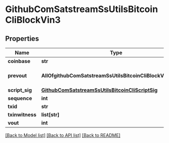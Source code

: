 # GithubComSatstreamSsUtilsBitcoinCliBlockVin3

## Properties
Name | Type | Description | Notes
------------ | ------------- | ------------- | -------------
**coinbase** | **str** |  | [optional] 
**prevout** | **AllOfgithubComSatstreamSsUtilsBitcoinCliBlockVin3Prevout** | Detailed previous output | [optional] 
**script_sig** | [**GithubComSatstreamSsUtilsBitcoinCliScriptSig**](GithubComSatstreamSsUtilsBitcoinCliScriptSig.md) |  | [optional] 
**sequence** | **int** |  | [optional] 
**txid** | **str** |  | [optional] 
**txinwitness** | **list[str]** |  | [optional] 
**vout** | **int** |  | [optional] 

[[Back to Model list]](../README.md#documentation-for-models) [[Back to API list]](../README.md#documentation-for-api-endpoints) [[Back to README]](../README.md)

